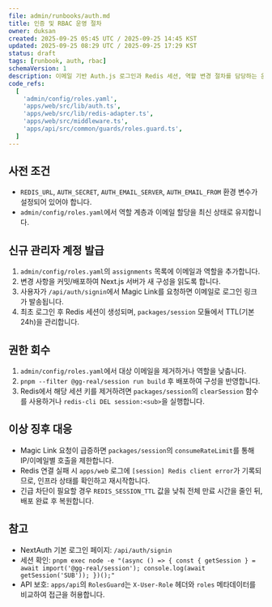 ```yaml
---
file: admin/runbooks/auth.md
title: 인증 및 RBAC 운영 절차
owner: duksan
created: 2025-09-25 05:45 UTC / 2025-09-25 14:45 KST
updated: 2025-09-25 08:29 UTC / 2025-09-25 17:29 KST
status: draft
tags: [runbook, auth, rbac]
schemaVersion: 1
description: 이메일 기반 Auth.js 로그인과 Redis 세션, 역할 변경 절차를 담당하는 운영 가이드
code_refs:
  [
    'admin/config/roles.yaml',
    'apps/web/src/lib/auth.ts',
    'apps/web/src/lib/redis-adapter.ts',
    'apps/web/src/middleware.ts',
    'apps/api/src/common/guards/roles.guard.ts',
  ]
---
```


## 사전 조건

- `REDIS_URL`, `AUTH_SECRET`, `AUTH_EMAIL_SERVER`, `AUTH_EMAIL_FROM` 환경 변수가 설정되어 있어야 합니다.
- `admin/config/roles.yaml`에서 역할 계층과 이메일 할당을 최신 상태로 유지합니다.

## 신규 관리자 계정 발급

1. `admin/config/roles.yaml`의 `assignments` 목록에 이메일과 역할을 추가합니다.
2. 변경 사항을 커밋/배포하여 Next.js 서버가 새 구성을 읽도록 합니다.
3. 사용자가 `/api/auth/signin`에서 Magic Link를 요청하면 이메일로 로그인 링크가 발송됩니다.
4. 최초 로그인 후 Redis 세션이 생성되며, `packages/session` 모듈에서 TTL(기본 24h)을 관리합니다.

## 권한 회수

1. `admin/config/roles.yaml`에서 대상 이메일을 제거하거나 역할을 낮춥니다.
2. `pnpm --filter @gg-real/session run build` 후 배포하여 구성을 반영합니다.
3. Redis에서 해당 세션 키를 제거하려면 `packages/session`의 `clearSession` 함수를 사용하거나 `redis-cli DEL session:<sub>`을 실행합니다.

## 이상 징후 대응

- Magic Link 요청이 급증하면 `packages/session`의 `consumeRateLimit`를 통해 IP/이메일별 호출을 제한합니다.
- Redis 연결 실패 시 `apps/web` 로그에 `[session] Redis client error`가 기록되므로, 인프라 상태를 확인하고 재시작합니다.
- 긴급 차단이 필요할 경우 `REDIS_SESSION_TTL` 값을 낮춰 전체 만료 시간을 줄인 뒤, 배포 완료 후 복원합니다.

## 참고

- NextAuth 기본 로그인 페이지: `/api/auth/signin`
- 세션 확인: `pnpm exec node -e "(async () => { const { getSession } = await import('@gg-real/session'); console.log(await getSession('SUB')); })();"`
- API 보호: `apps/api`의 `RolesGuard`는 `X-User-Role` 헤더와 `roles` 메타데이터를 비교하여 접근을 허용합니다.
